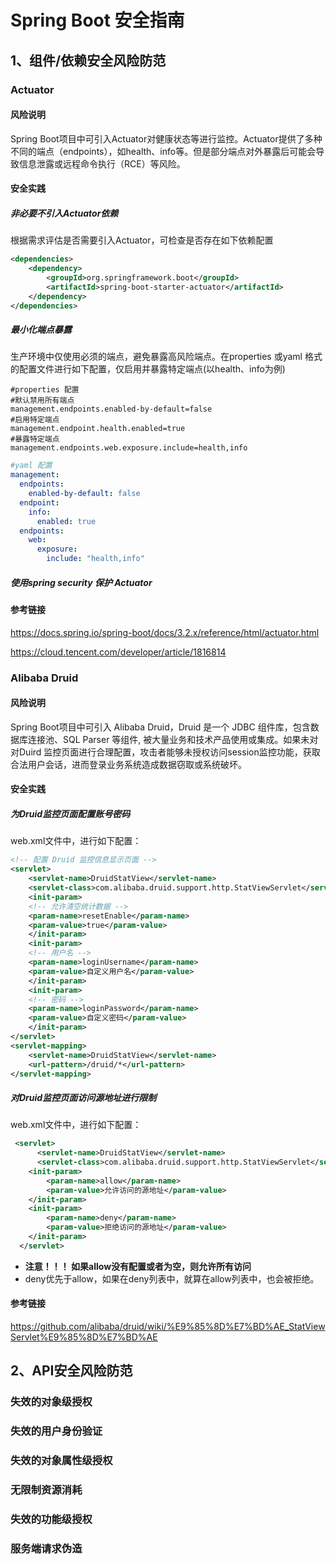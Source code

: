 # Spring Boot 安全指南



## 1、组件/依赖安全风险防范

### Actuator

#### 风险说明

Spring Boot项目中可引入Actuator对健康状态等进行监控。Actuator提供了多种不同的端点（endpoints），如health、info等。但是部分端点对外暴露后可能会导致信息泄露或远程命令执行（RCE）等风险。

#### 安全实践

##### 非必要不引入Actuator依赖

根据需求评估是否需要引入Actuator，可检查是否存在如下依赖配置

```xml
<dependencies>
    <dependency>
        <groupId>org.springframework.boot</groupId>
        <artifactId>spring-boot-starter-actuator</artifactId>
    </dependency>
</dependencies>
```

##### 最小化端点暴露

生产环境中仅使用必须的端点，避免暴露高风险端点。在properties 或yaml 格式的配置文件进行如下配置，仅启用并暴露特定端点(以health、info为例)

```properties
#properties 配置 
#默认禁用所有端点
management.endpoints.enabled-by-default=false
#启用特定端点
management.endpoint.health.enabled=true
#暴露特定端点
management.endpoints.web.exposure.include=health,info

```

```yaml
#yaml 配置
management:
  endpoints:
    enabled-by-default: false
  endpoint:
    info:
      enabled: true
  endpoints:
    web:
      exposure:
        include: "health,info"
```

##### 使用spring security 保护 Actuator



#### 参考链接

https://docs.spring.io/spring-boot/docs/3.2.x/reference/html/actuator.html

https://cloud.tencent.com/developer/article/1816814

### Alibaba Druid

#### 风险说明

Spring Boot项目中可引入 Alibaba Druid，Druid 是一个 JDBC 组件库，包含数据库连接池、SQL Parser 等组件, 被大量业务和技术产品使用或集成。如果未对对Duird 监控页面进行合理配置，攻击者能够未授权访问session监控功能，获取合法用户会话，进而登录业务系统造成数据窃取或系统破坏。

#### 安全实践

##### 为Druid监控页面配置账号密码

web.xml文件中，进行如下配置：

```xml
<!-- 配置 Druid 监控信息显示页面 -->  
<servlet>  
    <servlet-name>DruidStatView</servlet-name>  
    <servlet-class>com.alibaba.druid.support.http.StatViewServlet</servlet-class>  
    <init-param>  
	<!-- 允许清空统计数据 -->  
	<param-name>resetEnable</param-name>  
	<param-value>true</param-value>  
    </init-param>  
    <init-param>  
	<!-- 用户名 -->  
	<param-name>loginUsername</param-name>  
	<param-value>自定义用户名</param-value>  
    </init-param>  
    <init-param>  
	<!-- 密码 -->  
	<param-name>loginPassword</param-name>  
	<param-value>自定义密码</param-value>  
    </init-param>  
</servlet>  
<servlet-mapping>  
    <servlet-name>DruidStatView</servlet-name>  
    <url-pattern>/druid/*</url-pattern>  
</servlet-mapping>  
```

##### 对Druid监控页面访问源地址进行限制

web.xml文件中，进行如下配置：

```xml
 <servlet>
      <servlet-name>DruidStatView</servlet-name>
      <servlet-class>com.alibaba.druid.support.http.StatViewServlet</servlet-class>
  	<init-param>
  		<param-name>allow</param-name>
  		<param-value>允许访问的源地址</param-value>
  	</init-param>
  	<init-param>
  		<param-name>deny</param-name>
  		<param-value>拒绝访问的源地址</param-value>
  	</init-param>
  </servlet>
```

- **注意！！！ 如果allow没有配置或者为空，则允许所有访问**
- deny优先于allow，如果在deny列表中，就算在allow列表中，也会被拒绝。

#### 参考链接

https://github.com/alibaba/druid/wiki/%E9%85%8D%E7%BD%AE_StatViewServlet%E9%85%8D%E7%BD%AE

## 2、API安全风险防范

### 失效的对象级授权

### 失效的用户身份验证 

### 失效的对象属性级授权

### 无限制资源消耗

### 失效的功能级授权

### 服务端请求伪造





